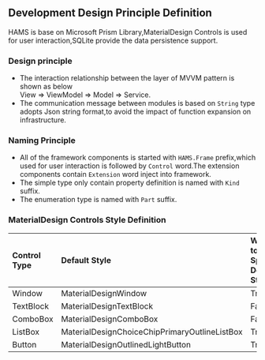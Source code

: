 ## Development Design Principle Definition  

HAMS is base on Microsoft Prism Library,MaterialDesign Controls is used for
user interaction,SQLite provide the data persistence support.

### Design principle
- The interaction relationship between the layer of MVVM pattern is shown as below  
  View => ViewModel => Model => Service.
- The communication message between modules is based on `String` type adopts Json
  string format,to avoid the impact of function expansion on infrastructure.  

### Naming Principle  
- All of the framework components is started with `HAMS.Frame` prefix,which
  used for user interaction is followed by `Control` word.The extension
  components contain `Extension` word inject into framework.  
- The simple type only contain property definition is named with `Kind` suffix.  
- The enumeration type is named with `Part` suffix.  

### MaterialDesign Controls Style Definition  
| Control Type  | Default Style | Whether to Specify Default Style |
| :----         | :----         | :----                            |
| Window        | MaterialDesignWindow                          | True  |
| TextBlock     | MaterialDesignTextBlock                       | False |
| ComboBox      | MaterialDesignComboBox                        | False |
| ListBox       | MaterialDesignChoiceChipPrimaryOutlineListBox | True  |
| Button        | MaterialDesignOutlinedLightButton             | True  |